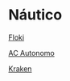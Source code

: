 # Náutico

[Floki](Floki%2091475e97c16945158256aa188c6dab76.md)

[AC Autonomo](AC%20Autonomo%20e7217cf31e354823989e45ef05193de5.md)

[Kraken](Kraken%20eaff5589679b4d1bb6da74370b016cee.md)